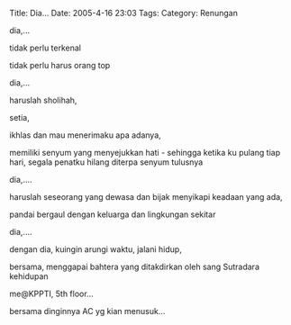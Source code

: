 Title: Dia...
Date: 2005-4-16 23:03
Tags: 
Category: Renungan

dia,...

tidak perlu terkenal

tidak perlu harus orang top



dia,...

haruslah sholihah,

setia,

ikhlas dan mau menerimaku apa adanya,

memiliki senyum yang menyejukkan hati - sehingga ketika ku pulang tiap hari, segala penatku hilang diterpa senyum tulusnya



dia,....

haruslah seseorang yang dewasa dan bijak menyikapi keadaan yang ada,

pandai bergaul dengan keluarga dan lingkungan sekitar



dia,....

dengan dia, kuingin arungi waktu, jalani hidup,

bersama, menggapai bahtera yang ditakdirkan oleh sang Sutradara kehidupan





me@KPPTI, 5th floor...

bersama dinginnya AC yg kian menusuk...


